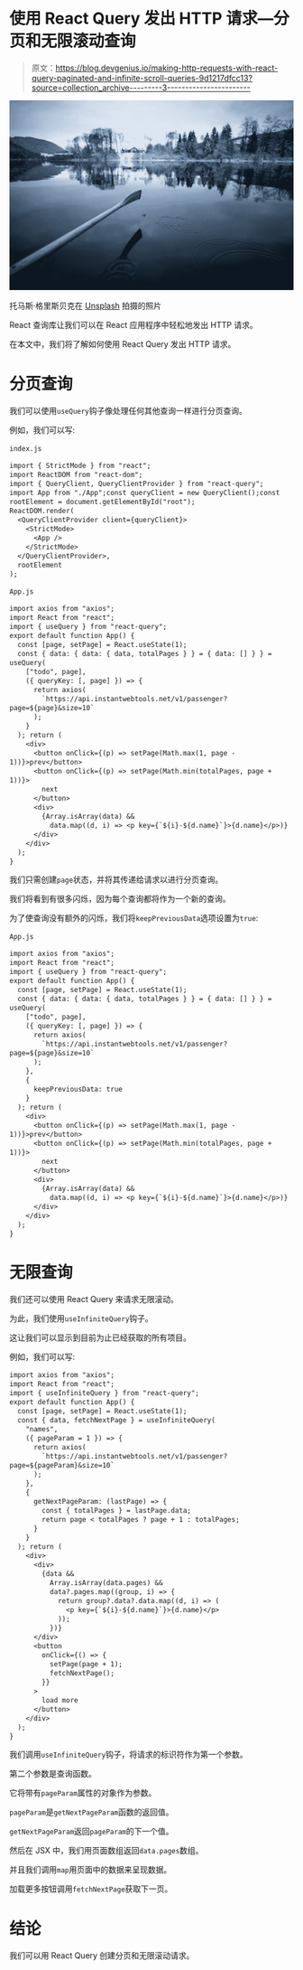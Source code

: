 # 使用 React Query 发出 HTTP 请求—分页和无限滚动查询

> 原文：<https://blog.devgenius.io/making-http-requests-with-react-query-paginated-and-infinite-scroll-queries-9d1217dfcc13?source=collection_archive---------3----------------------->

![](img/2aa9626825fbf0d9b128c1b9a3d7f721.png)

托马斯·格里斯贝克在 [Unsplash](https://unsplash.com?utm_source=medium&utm_medium=referral) 拍摄的照片

React 查询库让我们可以在 React 应用程序中轻松地发出 HTTP 请求。

在本文中，我们将了解如何使用 React Query 发出 HTTP 请求。

# 分页查询

我们可以使用`useQuery`钩子像处理任何其他查询一样进行分页查询。

例如，我们可以写:

`index.js`

```
import { StrictMode } from "react";
import ReactDOM from "react-dom";
import { QueryClient, QueryClientProvider } from "react-query";
import App from "./App";const queryClient = new QueryClient();const rootElement = document.getElementById("root");
ReactDOM.render(
  <QueryClientProvider client={queryClient}>
    <StrictMode>
      <App />
    </StrictMode>
  </QueryClientProvider>,
  rootElement
);
```

`App.js`

```
import axios from "axios";
import React from "react";
import { useQuery } from "react-query";
export default function App() {
  const [page, setPage] = React.useState(1);
  const { data: { data: { data, totalPages } } = { data: [] } } = useQuery(
    ["todo", page],
    ({ queryKey: [, page] }) => {
      return axios(
        `https://api.instantwebtools.net/v1/passenger?page=${page}&size=10`
      );
    }
  ); return (
    <div>
      <button onClick={(p) => setPage(Math.max(1, page - 1))}>prev</button>
      <button onClick={(p) => setPage(Math.min(totalPages, page + 1))}>
        next
      </button>
      <div>
        {Array.isArray(data) &&
          data.map((d, i) => <p key={`${i}-${d.name}`}>{d.name}</p>)}
      </div>
    </div>
  );
}
```

我们只需创建`page`状态，并将其传递给请求以进行分页查询。

我们将看到有很多闪烁，因为每个查询都将作为一个新的查询。

为了使查询没有额外的闪烁，我们将`keepPreviousData`选项设置为`true`:

`App.js`

```
import axios from "axios";
import React from "react";
import { useQuery } from "react-query";
export default function App() {
  const [page, setPage] = React.useState(1);
  const { data: { data: { data, totalPages } } = { data: [] } } = useQuery(
    ["todo", page],
    ({ queryKey: [, page] }) => {
      return axios(
        `https://api.instantwebtools.net/v1/passenger?page=${page}&size=10`
      );
    },
    {
      keepPreviousData: true
    }
  ); return (
    <div>
      <button onClick={(p) => setPage(Math.max(1, page - 1))}>prev</button>
      <button onClick={(p) => setPage(Math.min(totalPages, page + 1))}>
        next
      </button>
      <div>
        {Array.isArray(data) &&
          data.map((d, i) => <p key={`${i}-${d.name}`}>{d.name}</p>)}
      </div>
    </div>
  );
}
```

# 无限查询

我们还可以使用 React Query 来请求无限滚动。

为此，我们使用`useInfiniteQuery`钩子。

这让我们可以显示到目前为止已经获取的所有项目。

例如，我们可以写:

```
import axios from "axios";
import React from "react";
import { useInfiniteQuery } from "react-query";
export default function App() {
  const [page, setPage] = React.useState(1);
  const { data, fetchNextPage } = useInfiniteQuery(
    "names",
    ({ pageParam = 1 }) => {
      return axios(
        `https://api.instantwebtools.net/v1/passenger?page=${pageParam}&size=10`
      );
    },
    {
      getNextPageParam: (lastPage) => {
        const { totalPages } = lastPage.data;
        return page < totalPages ? page + 1 : totalPages;
      }
    }
  ); return (
    <div>
      <div>
        {data &&
          Array.isArray(data.pages) &&
          data?.pages.map((group, i) => {
            return group?.data?.data.map((d, i) => (
              <p key={`${i}-${d.name}`}>{d.name}</p>
            ));
          })}
      </div>
      <button
        onClick={() => {
          setPage(page + 1);
          fetchNextPage();
        }}
      >
        load more
      </button>
    </div>
  );
}
```

我们调用`useInfiniteQuery`钩子，将请求的标识符作为第一个参数。

第二个参数是查询函数。

它将带有`pageParam`属性的对象作为参数。

`pageParam`是`getNextPageParam`函数的返回值。

`getNextPageParam`返回`pageParam`的下一个值。

然后在 JSX 中，我们用页面数组返回`data.pages`数组。

并且我们调用`map`用页面中的数据来呈现数据。

加载更多按钮调用`fetchNextPage`获取下一页。

# 结论

我们可以用 React Query 创建分页和无限滚动请求。